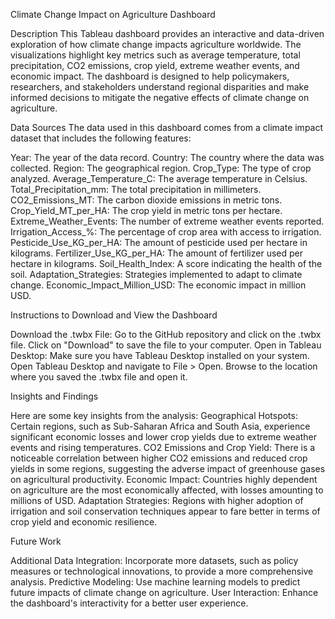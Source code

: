 Climate Change Impact on Agriculture Dashboard

Description
This Tableau dashboard provides an interactive and data-driven exploration of how climate change impacts agriculture worldwide. The visualizations highlight key metrics such as average temperature, total precipitation, CO2 emissions, crop yield, extreme weather events, and economic impact. The dashboard is designed to help policymakers, researchers, and stakeholders understand regional disparities and make informed decisions to mitigate the negative effects of climate change on agriculture.

Data Sources
The data used in this dashboard comes from a climate impact dataset that includes the following features:

Year: The year of the data record.
Country: The country where the data was collected.
Region: The geographical region.
Crop_Type: The type of crop analyzed.
Average_Temperature_C: The average temperature in Celsius.
Total_Precipitation_mm: The total precipitation in millimeters.
CO2_Emissions_MT: The carbon dioxide emissions in metric tons.
Crop_Yield_MT_per_HA: The crop yield in metric tons per hectare.
Extreme_Weather_Events: The number of extreme weather events reported.
Irrigation_Access_%: The percentage of crop area with access to irrigation.
Pesticide_Use_KG_per_HA: The amount of pesticide used per hectare in kilograms.
Fertilizer_Use_KG_per_HA: The amount of fertilizer used per hectare in kilograms.
Soil_Health_Index: A score indicating the health of the soil.
Adaptation_Strategies: Strategies implemented to adapt to climate change.
Economic_Impact_Million_USD: The economic impact in million USD.

Instructions to Download and View the Dashboard

Download the .twbx File:
Go to the GitHub repository and click on the .twbx file.
Click on "Download" to save the file to your computer.
Open in Tableau Desktop:
Make sure you have Tableau Desktop installed on your system.
Open Tableau Desktop and navigate to File > Open.
Browse to the location where you saved the .twbx file and open it.

Insights and Findings

Here are some key insights from the analysis:
Geographical Hotspots: Certain regions, such as Sub-Saharan Africa and South Asia, experience significant economic losses and lower crop yields due to extreme weather events and rising temperatures.
CO2 Emissions and Crop Yield: There is a noticeable correlation between higher CO2 emissions and reduced crop yields in some regions, suggesting the adverse impact of greenhouse gases on agricultural productivity.
Economic Impact: Countries highly dependent on agriculture are the most economically affected, with losses amounting to millions of USD.
Adaptation Strategies: Regions with higher adoption of irrigation and soil conservation techniques appear to fare better in terms of crop yield and economic resilience.

Future Work

Additional Data Integration: Incorporate more datasets, such as policy measures or technological innovations, to provide a more comprehensive analysis.
Predictive Modeling: Use machine learning models to predict future impacts of climate change on agriculture.
User Interaction: Enhance the dashboard's interactivity for a better user experience.
